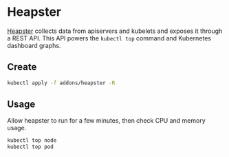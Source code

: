 # Heapster

[Heapster](https://kubernetes.io/docs/user-guide/monitoring/) collects data from apiservers and kubelets and exposes it through a REST API. This API powers the `kubectl top` command and Kubernetes dashboard graphs.

## Create

```sh
kubectl apply -f addons/heapster -R
```

## Usage

Allow heapster to run for a few minutes, then check CPU and memory usage.

```sh
kubectl top node
kubectl top pod
```

